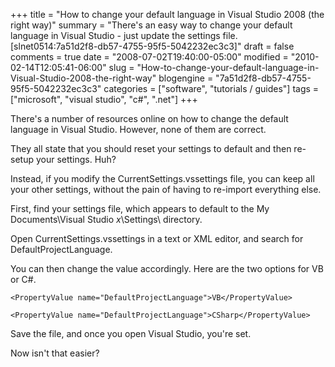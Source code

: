 +++
title = "How to change your default language in Visual Studio 2008 (the right way)"
summary = "There's an easy way to change your default language in Visual Studio - just update the settings file. [slnet0514:7a51d2f8-db57-4755-95f5-5042232ec3c3]"
draft = false
comments = true
date = "2008-07-02T19:40:00-05:00"
modified = "2010-02-14T12:05:41-06:00"
slug = "How-to-change-your-default-language-in-Visual-Studio-2008-the-right-way"
blogengine = "7a51d2f8-db57-4755-95f5-5042232ec3c3"
categories = ["software", "tutorials / guides"]
tags = ["microsoft", "visual studio", "c#", ".net"]
+++

<p>There's a number of resources online on how to change the default language in Visual Studio. However, none of them are correct.</p>
<p>They all state that you should reset your settings to default and then re-setup your settings. Huh?</p>
<p>Instead, if you modify the CurrentSettings.vssettings file, you can keep all your other settings, without the pain of having to re-import everything else.</p>
<p>First, find your settings file, which appears to default to the My Documents\Visual Studio <em>x</em>\Settings\ directory.</p>
<p>Open CurrentSettings.vssettings in a text or XML editor, and search for DefaultProjectLanguage.</p>
<p>You can then change the value accordingly. Here are the two options for VB or C#.</p>
<pre class="code"><code class="xml">&lt;PropertyValue name="DefaultProjectLanguage"&gt;VB&lt;/PropertyValue&gt;</code></pre>
<pre class="code"><code class="xml">&lt;PropertyValue name="DefaultProjectLanguage"&gt;CSharp&lt;/PropertyValue&gt;</code></pre>
<p>Save the file, and once you open Visual Studio, you're set.</p>
<p>Now isn't that easier?</p>
